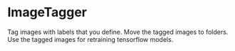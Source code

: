 # ImageTagger
Tag images with labels that you define. Move the tagged images to folders. Use the tagged images for retraining tensorflow models.

